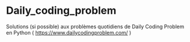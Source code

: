 # Daily_coding_problem
Solutions (si possible) aux problèmes quotidiens de Daily Coding Problem  en Python ( https://www.dailycodingproblem.com/ )
